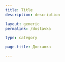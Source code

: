 ```yaml
---
title: Title
description: description

layout: generic
permalink: /dostavka

type: category

page-title: Доставка

---
```

